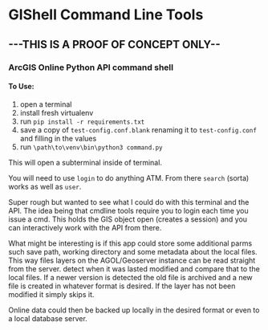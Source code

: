 # GIShell Command Line Tools

## **---THIS IS A PROOF OF CONCEPT ONLY--** 
### ArcGIS Online Python API command shell

#### To Use:


1) open a terminal
1) install fresh virtualenv
2) run `pip install -r requirements.txt`
3) save a copy of `test-config.conf.blank` renaming it to `test-config.conf` and filling in the values
3) run `\path\to\venv\bin\python3 command.py` 

This will open a subterminal inside of terminal.

You will need to use `login` to do anything ATM.
From there `search` (sorta) works as well as `user`.

Super rough but wanted to see what I could do with this terminal and the API.
The idea being that cmdline tools require you to login each time you issue a cmd.
This holds the GIS object open (creates a session) and you can interactively work with the API from there. 

What might be interesting is if this app could store some additional parms such save path, 
working directory and some metadata about the local files.
This way files layers on the AGOL/Geoserver instance can be read straight from the server.
detect when it was lasted modified and compare that to the local files.
If a newer version is detected the old file is archived and a new file is created in whatever format is desired.
If the layer has not been modified it simply skips it.

Online data could then be backed up locally in the desired format or even to a local database server. 